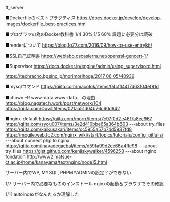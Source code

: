 ft_server

■Dockerfileのベストプラクティス
https://docs.docker.jp/develop/develop-images/dockerfile_best-practices.html

■プログラマの為のDocker教科書
1/4 30%
1/5 60% 課題に必要分は読破

■renderについて
https://blog.1q77.com/2016/09/how-to-use-entrykit/

■SSL自己証明書
https://weblabo.oscasierra.net/openssl-gencert-1/

■Supervisor
https://docs.docker.jp/engine/admin/using_supervisord.html

https://techracho.bpsinc.jp/morimorihoge/2017_06_05/40936

■mysqlコマンド
https://qiita.com/macotok/items/04cf14417d63f04ef91d

■chown -R www-data:www-data... の理由
https://blog.nagatech.work/post/network/164
https://qiita.com/Ouvill/items/02faa51d04b76c60d942

■nginx-default
https://qiita.com/morrr/items/7c97f0d2e46f7a8ec967
https://qiita.com/syou007/items/3e2d410bbe65a364b603
---about try_files
https://qiita.com/kaikusakari/items/cc5955a57b74d5937fd8
https://mogile.web.fc2.com/nginx_wiki/start/topics/tutorials/config_pitfalls/
---about connect php to nginx
https://qiita.com/inakadegaebal/items/d59fa99d2ee66a4ffe98
---about try_files
https://gist.github.com/kenjiskywalker/4596258
---about nginx fondation
http://www2.matsue-ct.ac.jp/home/kanayama/text/nginx/node15.html

サーバー内でWP, MYSQL, PHPMYADMINの設定？ができない

1/7	サーバー内で必要なもののインストール
	nginxの起動＆ブラウザでその確認

1/11 autoindexがなんたるか理解した
